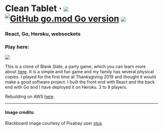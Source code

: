 # Clean Tablet &middot; [![](https://img.shields.io/badge/React-js-blue.svg?color=20232a&logo=React)](https://reactjs.org/) [![GitHub go.mod Go version](https://img.shields.io/github/go-mod/go-version/daltonpearson/clean-tablet?logo=Go)](https://golang.org/) ![](https://img.shields.io/badge/awesome-yes-brightgreen.svg)

### React, Go, Heroku, websockets

### Play here:

[![](https://img.shields.io/badge/heroku-deployed-purple.svg?color=430098&style=for-the-badge&logo=Heroku)](http://clean-tablet.herokuapp.com/)

This is a clone of Blank Slate, a party game, which you can learn more about [here](https://theop.games/products/game/blank-slate/).  It is a simple and fun game and my family has several physical copies.  I played for the first time at Thanksgiving 2019 and thought it would make a good software project.  I built the front end with React and the back end with Go and I have deployed it on Heroku.  3 to 8 players.

Rebuilding on AWS [here](https://github.com/daltonpearson/aws-clean-tablet).

--------------------------------------------------------------------------------------------------------------------------

#### Image credits:

Blackboard image courtesy of Pixabay user [stux](https://pixabay.com/users/stux-12364/?utm_source=link-attribution&amp;utm_medium=referral&amp;utm_campaign=image&amp;utm_content=1072366).
